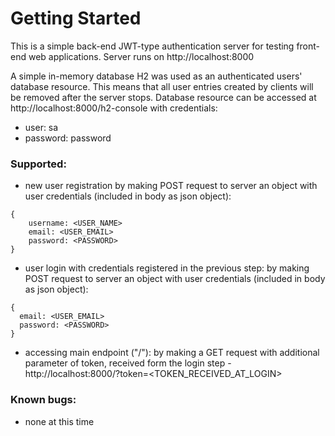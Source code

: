 # Getting Started

This is a simple back-end JWT-type authentication server for testing front-end web applications.
Server runs on http://localhost:8000

A simple in-memory database H2 was used as an authenticated users' database resource. This means that all user entries created by clients will be removed after the server stops.
Database resource can be accessed at http://localhost:8000/h2-console with credentials:
* user: sa
* password: password

### Supported:
* new user registration by making POST request to server an object with user credentials (included in body as json object):
```
{
    username: <USER_NAME>
    email: <USER_EMAIL>
    password: <PASSWORD>
}
```
* user login with credentials registered in the previous step: by making POST request to server an object with user credentials (included in body as json object):
```
{
  email: <USER_EMAIL>
  password: <PASSWORD>
}
```
* accessing main endpoint ("/"): by making a GET request with additional parameter of token, received form the login step - http://localhost:8000/?token=<TOKEN_RECEIVED_AT_LOGIN>

### Known bugs:
* none at this time
